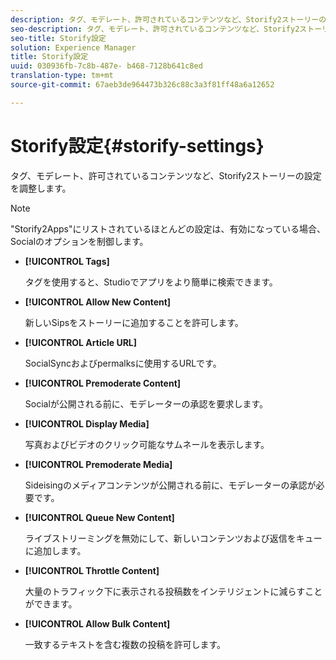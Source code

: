 ```yaml
---
description: タグ、モデレート、許可されているコンテンツなど、Storify2ストーリーの設定を調整します。
seo-description: タグ、モデレート、許可されているコンテンツなど、Storify2ストーリーの設定を調整します。
seo-title: Storify設定
solution: Experience Manager
title: Storify設定
uuid: 030936fb-7c8b-487e- b468-7128b641c8ed
translation-type: tm+mt
source-git-commit: 67aeb3de964473b326c88c3a3f81ff48a6a12652

---
```



# Storify設定{#storify-settings}

タグ、モデレート、許可されているコンテンツなど、Storify2ストーリーの設定を調整します。

>[!NOTE]
>
>"Storify2Apps"にリストされているほとんどの設定は、有効になっている場合、Socialのオプションを制御します。

* **[!UICONTROL Tags]**

   タグを使用すると、Studioでアプリをより簡単に検索できます。

* **[!UICONTROL Allow New Content]**

   新しいSipsをストーリーに追加することを許可します。

* **[!UICONTROL Article URL]**

   SocialSyncおよびpermalksに使用するURLです。

* **[!UICONTROL Premoderate Content]**

   Socialが公開される前に、モデレーターの承認を要求します。

* **[!UICONTROL Display Media]**

   写真およびビデオのクリック可能なサムネールを表示します。

* **[!UICONTROL Premoderate Media]**

   Sideisingのメディアコンテンツが公開される前に、モデレーターの承認が必要です。

* **[!UICONTROL Queue New Content]**

   ライブストリーミングを無効にして、新しいコンテンツおよび返信をキューに追加します。

* **[!UICONTROL Throttle Content]**

   大量のトラフィック下に表示される投稿数をインテリジェントに減らすことができます。

* **[!UICONTROL Allow Bulk Content]**

   一致するテキストを含む複数の投稿を許可します。

